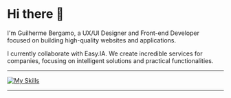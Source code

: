 # Hi there 👋

I'm Guilherme Bergamo, a UX/UI Designer and Front-end Developer focused on building high-quality websites and applications.

I currently collaborate with Easy.IA. We create incredible services for companies, focusing on intelligent solutions and practical functionalities.

---

[![My Skills](https://skillicons.dev/icons?i=html,css,js,sass,git,react,vite,figma,vercel,firebase)](https://skillicons.dev)

---
